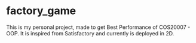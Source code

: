 # factory_game
This is my personal project, made to get Best Performance of COS20007 - OOP. It is inspired from Satisfactory and currently is deployed in 2D.
